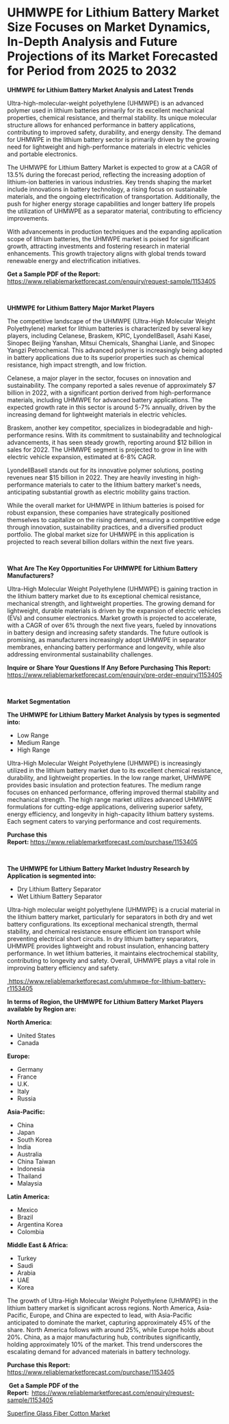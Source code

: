 <p><h1>UHMWPE for Lithium Battery Market Size Focuses on Market Dynamics, In-Depth Analysis and Future Projections of its Market Forecasted for Period from 2025 to 2032</h1></p><p><strong>UHMWPE for Lithium Battery Market Analysis and Latest Trends</strong></p>
<p><p>Ultra-high-molecular-weight polyethylene (UHMWPE) is an advanced polymer used in lithium batteries primarily for its excellent mechanical properties, chemical resistance, and thermal stability. Its unique molecular structure allows for enhanced performance in battery applications, contributing to improved safety, durability, and energy density. The demand for UHMWPE in the lithium battery sector is primarily driven by the growing need for lightweight and high-performance materials in electric vehicles and portable electronics.</p><p>The UHMWPE for Lithium Battery Market is expected to grow at a CAGR of 13.5% during the forecast period, reflecting the increasing adoption of lithium-ion batteries in various industries. Key trends shaping the market include innovations in battery technology, a rising focus on sustainable materials, and the ongoing electrification of transportation. Additionally, the push for higher energy storage capabilities and longer battery life propels the utilization of UHMWPE as a separator material, contributing to efficiency improvements.</p><p>With advancements in production techniques and the expanding application scope of lithium batteries, the UHMWPE market is poised for significant growth, attracting investments and fostering research in material enhancements. This growth trajectory aligns with global trends toward renewable energy and electrification initiatives.</p></p>
<p><strong>Get a Sample PDF of the Report:&nbsp;</strong> <a href="https://www.reliablemarketforecast.com/enquiry/request-sample/1153405?utm_campaign=1893&utm_medium=2&utm_source=Github&utm_content=ia&utm_term=05022025&utm_id=uhmwpe-for-lithium-battery">https://www.reliablemarketforecast.com/enquiry/request-sample/1153405</a></p>
<p>&nbsp;</p>
<p><strong>UHMWPE for Lithium Battery Major Market Players</strong></p>
<p><p>The competitive landscape of the UHMWPE (Ultra-High Molecular Weight Polyethylene) market for lithium batteries is characterized by several key players, including Celanese, Braskem, KPIC, LyondellBasell, Asahi Kasei, Sinopec Beijing Yanshan, Mitsui Chemicals, Shanghai Lianle, and Sinopec Yangzi Petrochemical. This advanced polymer is increasingly being adopted in battery applications due to its superior properties such as chemical resistance, high impact strength, and low friction.</p><p>Celanese, a major player in the sector, focuses on innovation and sustainability. The company reported a sales revenue of approximately $7 billion in 2022, with a significant portion derived from high-performance materials, including UHMWPE for advanced battery applications. The expected growth rate in this sector is around 5-7% annually, driven by the increasing demand for lightweight materials in electric vehicles.</p><p>Braskem, another key competitor, specializes in biodegradable and high-performance resins. With its commitment to sustainability and technological advancements, it has seen steady growth, reporting around $12 billion in sales for 2022. The UHMWPE segment is projected to grow in line with electric vehicle expansion, estimated at 6-8% CAGR.</p><p>LyondellBasell stands out for its innovative polymer solutions, posting revenues near $15 billion in 2022. They are heavily investing in high-performance materials to cater to the lithium battery market's needs, anticipating substantial growth as electric mobility gains traction.</p><p>While the overall market for UHMWPE in lithium batteries is poised for robust expansion, these companies have strategically positioned themselves to capitalize on the rising demand, ensuring a competitive edge through innovation, sustainability practices, and a diversified product portfolio. The global market size for UHMWPE in this application is projected to reach several billion dollars within the next five years.</p></p>
<p>&nbsp;</p>
<p><strong>What Are The Key Opportunities For UHMWPE for Lithium Battery Manufacturers?</strong></p>
<p><p>Ultra-High Molecular Weight Polyethylene (UHMWPE) is gaining traction in the lithium battery market due to its exceptional chemical resistance, mechanical strength, and lightweight properties. The growing demand for lightweight, durable materials is driven by the expansion of electric vehicles (EVs) and consumer electronics. Market growth is projected to accelerate, with a CAGR of over 6% through the next five years, fueled by innovations in battery design and increasing safety standards. The future outlook is promising, as manufacturers increasingly adopt UHMWPE in separator membranes, enhancing battery performance and longevity, while also addressing environmental sustainability challenges.</p></p>
<p><strong>Inquire or Share Your Questions If Any Before Purchasing This Report:</strong> <a href="https://www.reliablemarketforecast.com/enquiry/pre-order-enquiry/1153405?utm_campaign=1893&utm_medium=2&utm_source=Github&utm_content=ia&utm_term=05022025&utm_id=uhmwpe-for-lithium-battery">https://www.reliablemarketforecast.com/enquiry/pre-order-enquiry/1153405</a></p>
<p>&nbsp;</p>
<p><strong>Market Segmentation</strong></p>
<p><strong>The UHMWPE for Lithium Battery Market Analysis by types is segmented into:</strong></p>
<p><ul><li>Low Range</li><li>Medium Range</li><li>High Range</li></ul></p>
<p><p>Ultra-High Molecular Weight Polyethylene (UHMWPE) is increasingly utilized in the lithium battery market due to its excellent chemical resistance, durability, and lightweight properties. In the low range market, UHMWPE provides basic insulation and protection features. The medium range focuses on enhanced performance, offering improved thermal stability and mechanical strength. The high range market utilizes advanced UHMWPE formulations for cutting-edge applications, delivering superior safety, energy efficiency, and longevity in high-capacity lithium battery systems. Each segment caters to varying performance and cost requirements.</p></p>
<p><strong>Purchase this Report:&nbsp;</strong><a href="https://www.reliablemarketforecast.com/purchase/1153405?utm_campaign=1893&utm_medium=2&utm_source=Github&utm_content=ia&utm_term=05022025&utm_id=uhmwpe-for-lithium-battery">https://www.reliablemarketforecast.com/purchase/1153405</a></p>
<p>&nbsp;</p>
<p><strong>The UHMWPE for Lithium Battery Market Industry Research by Application is segmented into:</strong></p>
<p><ul><li>Dry Lithium Battery Separator</li><li>Wet Lithium Battery Separator</li></ul></p>
<p><p>Ultra-high molecular weight polyethylene (UHMWPE) is a crucial material in the lithium battery market, particularly for separators in both dry and wet battery configurations. Its exceptional mechanical strength, thermal stability, and chemical resistance ensure efficient ion transport while preventing electrical short circuits. In dry lithium battery separators, UHMWPE provides lightweight and robust insulation, enhancing battery performance. In wet lithium batteries, it maintains electrochemical stability, contributing to longevity and safety. Overall, UHMWPE plays a vital role in improving battery efficiency and safety.</p></p>
<p><a href="https://www.reliablemarketforecast.com/uhmwpe-for-lithium-battery-r1153405?utm_campaign=1893&utm_medium=2&utm_source=Github&utm_content=ia&utm_term=05022025&utm_id=uhmwpe-for-lithium-battery">&nbsp;https://www.reliablemarketforecast.com/uhmwpe-for-lithium-battery-r1153405</a></p>
<p><strong>In terms of Region, the UHMWPE for Lithium Battery Market Players available by Region are:</strong></p>
<p>
    <p> <strong> North America: </strong>
        <ul>
            <li>United States</li>
            <li>Canada</li>
        </ul>
        </p> 
    <p> <strong> Europe: </strong>
        <ul>
            <li>Germany</li>
            <li>France</li>
            <li>U.K.</li>
            <li>Italy</li>
            <li>Russia</li>
        </ul>
        </p> 
    <p> <strong> Asia-Pacific: </strong>
        <ul>
            <li>China</li>
            <li>Japan</li>
            <li>South Korea</li>
            <li>India</li>
            <li>Australia</li>
            <li>China Taiwan</li>
            <li>Indonesia</li>
            <li>Thailand</li>
            <li>Malaysia</li>
        </ul>
        </p> 
    <p> <strong> Latin America: </strong>
        <ul>
            <li>Mexico</li>
            <li>Brazil</li>
            <li>Argentina Korea</li>
            <li>Colombia</li>
        </ul>
        </p> 
    <p> <strong> Middle East & Africa: </strong>
        <ul>
            <li>Turkey</li>
            <li>Saudi</li>
            <li>Arabia</li>
            <li>UAE</li>
            <li>Korea</li>
        </ul>
    </p>
    </p>
<p><p>The growth of Ultra-High Molecular Weight Polyethylene (UHMWPE) in the lithium battery market is significant across regions. North America, Asia-Pacific, Europe, and China are expected to lead, with Asia-Pacific anticipated to dominate the market, capturing approximately 45% of the share. North America follows with around 25%, while Europe holds about 20%. China, as a major manufacturing hub, contributes significantly, holding approximately 10% of the market. This trend underscores the escalating demand for advanced materials in battery technology.</p></p>
<p><strong>Purchase this Report: </strong><a href="https://www.reliablemarketforecast.com/purchase/1153405?utm_campaign=1893&utm_medium=2&utm_source=Github&utm_content=ia&utm_term=05022025&utm_id=uhmwpe-for-lithium-battery">https://www.reliablemarketforecast.com/purchase/1153405</a></p>
<p>&nbsp;<strong>Get a Sample PDF of the Report:&nbsp;&nbsp;</strong><a href="https://www.reliablemarketforecast.com/enquiry/request-sample/1153405?utm_campaign=1893&utm_medium=2&utm_source=Github&utm_content=ia&utm_term=05022025&utm_id=uhmwpe-for-lithium-battery">https://www.reliablemarketforecast.com/enquiry/request-sample/1153405</a></p>
<p><strong></strong></p>
<p><p><a href="https://github.com/PeterParrish5/Market-Research-Report-List-7/blob/main/superfine-glass-fiber-cotton-market.md?utm_campaign=1893&utm_medium=2&utm_source=Github&utm_content=ia&utm_term=05022025&utm_id=uhmwpe-for-lithium-battery">Superfine Glass Fiber Cotton Market</a></p></p>